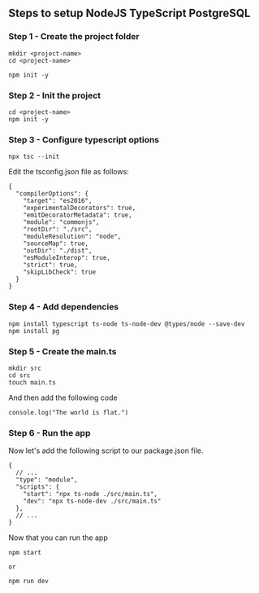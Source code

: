 ## Steps to setup NodeJS TypeScript PostgreSQL

### Step 1 - Create the project folder

```
mkdir <project-name>
cd <project-name>

npm init -y
```

### Step 2 - Init the project

```
cd <project-name>
npm init -y
```

### Step 3 - Configure typescript options

```
npx tsc --init
```

Edit the tsconfig.json file as follows:

```
{
  "compilerOptions": {
    "target": "es2016",                       
    "experimentalDecorators": true, 
    "emitDecoratorMetadata": true, 
    "module": "commonjs", 
    "rootDir": "./src", 
    "moduleResolution": "node",
    "sourceMap": true, 
    "outDir": "./dist", 
    "esModuleInterop": true, 
    "strict": true, 
    "skipLibCheck": true 
  }
}
```

### Step 4 - Add dependencies

```
npm install typescript ts-node ts-node-dev @types/node --save-dev
npm install pg
```

### Step 5 - Create the main.ts

```
mkdir src
cd src
touch main.ts
```

And then add the following code

```
console.log("The world is flat.")
```

### Step 6 - Run the app

Now let's add the following script to our package.json file.

```
{
  // ...
  "type": "module",
  "scripts": {
    "start": "npx ts-node ./src/main.ts",
    "dev": "npx ts-node-dev ./src/main.ts"
  },
  // ...
}
```

Now that you can run the app

```
npm start

or

npm run dev
```
